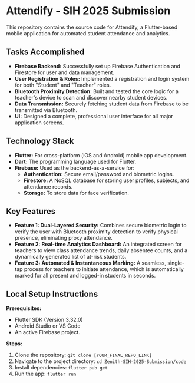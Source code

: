 # Attendify - SIH 2025 Submission

This repository contains the source code for Attendify, a Flutter-based mobile application for automated student attendance and analytics.

## Tasks Accomplished

- **Firebase Backend:** Successfully set up Firebase Authentication and Firestore for user and data management.
- **User Registration & Roles:** Implemented a registration and login system for both "Student" and "Teacher" roles.
- **Bluetooth Proximity Detection:** Built and tested the core logic for a teacher's device to scan and discover nearby student devices.
- **Data Transmission:** Securely fetching student data from Firebase to be transmitted via Bluetooth.
- **UI:** Designed a complete, professional user interface for all major application screens.

## Technology Stack

- **Flutter:** For cross-platform (iOS and Android) mobile app development.
- **Dart:** The programming language used for Flutter.
- **Firebase:** Used as the backend-as-a-service for:
    - **Authentication:** Secure email/password and biometric logins.
    - **Firestore:** A NoSQL database for storing user profiles, subjects, and attendance records.
    - **Storage:** To store data for face verification.

## Key Features

- **Feature 1: Dual-Layered Security:** Combines secure biometric login to verify the user with Bluetooth proximity detection to verify physical presence, eliminating proxy attendance.
- **Feature 2: Real-time Analytics Dashboard:** An integrated screen for teachers to view class attendance trends, daily absentee counts, and a dynamically generated list of at-risk students.
- **Feature 3: Automated & Instantaneous Marking:** A seamless, single-tap process for teachers to initiate attendance, which is automatically marked for all present and logged-in students in seconds.

## Local Setup Instructions

**Prerequisites:**
- Flutter SDK (Version 3.32.0)
- Android Studio or VS Code
- An active Firebase project.

**Steps:**
1. Clone the repository:
   `git clone [YOUR_FINAL_REPO_LINK]`
2. Navigate to the project directory:
   `cd Zenith-SIH-2025-Submission/code`
3. Install dependencies:
   `flutter pub get`
4. Run the app:
   `flutter run`
